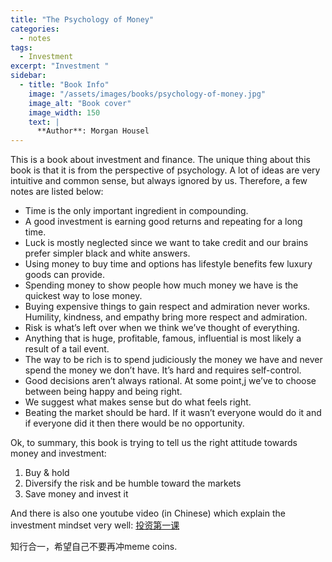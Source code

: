 ```yaml
---
title: "The Psychology of Money"
categories:
  - notes
tags:
  - Investment
excerpt: "Investment "
sidebar:
  - title: "Book Info"
    image: "/assets/images/books/psychology-of-money.jpg"
    image_alt: "Book cover"
    image_width: 150
    text: |
      **Author**: Morgan Housel
---
```


This is a book about investment and finance. The unique thing about this book is that it is  from the perspective of psychology. A lot of ideas are very intuitive and common sense, but always ignored by us. Therefore, a few notes are listed below: 

- Time is the only important ingredient in compounding.
- A good investment is earning good returns and repeating for a long time.
- Luck is mostly neglected since we want to take credit and our brains prefer simpler black and white answers.
- Using money to buy time and options has lifestyle benefits few luxury goods can provide.
- Spending money to show people how much money we have is the quickest way to lose money.
- Buying expensive things to gain respect and admiration never works. Humility, kindness, and empathy bring more respect and admiration.
- Risk is what’s left over when we think we’ve thought of everything.
- Anything that is huge, profitable, famous, influential is most likely a result of a tail event.
- The way to be rich is to spend judiciously the money we have and never spend the money we don’t have. It’s hard and requires self-control.
- Good decisions aren’t always rational. At some point,j we’ve to choose between being happy and being right.
- We suggest what makes sense but do what feels right.
- Beating the market should be hard. If it wasn’t everyone would do it and if everyone did it then there would be no opportunity.

Ok, to summary, this book is trying to tell us the right attitude towards money and investment: 
1. Buy & hold
2. Diversify the risk and be humble toward the markets
3. Save money and invest it

And there is also one youtube video (in Chinese) which explain the investment mindset very well: [ 投资第一课](https://www.youtube.com/watch?v=hCi3x5CX9tk)

知行合一，希望自己不要再冲meme coins.
